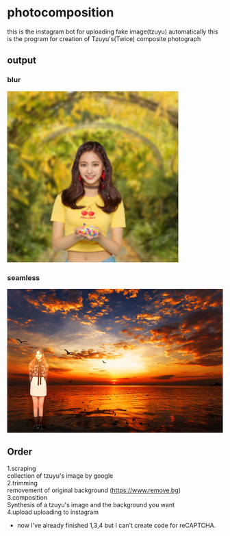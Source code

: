 # photocomposition
this is the instagram bot for uploading fake image(tzuyu) automatically
this is the program for creation of Tzuyu's(Twice) composite photograph  
## output
### blur
![Tzuyu](path/to/tzuyu1.png)  
### seamless
![Tzuyu](path/to/tzuyu2.png)  
## Order
1.scraping  
  collection of tzuyu's image by google   
2.trimming  
  removement of original background (https://www.remove.bg)  
3.composition  
  Synthesis of a tzuyu's image and the background you want  
4.upload
  uploading to instagram 

* now I've already finished 1,3,4 but I can't create code for reCAPTCHA.
